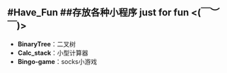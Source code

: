 #Have_Fun
##存放各种小程序 just for fun   &lt;(￣︶￣)>
---
- **BinaryTree**：二叉树
- **Calc_stack**：小型计算器
- **Bingo-game**：socks小游戏

